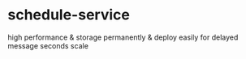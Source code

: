 # schedule-service
high performance &amp; storage permanently &amp; deploy easily for delayed message seconds scale
